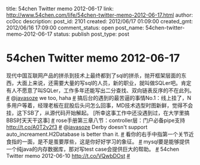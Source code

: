 title: 54chen Twitter memo 2012-06-17 
link: http://www.54chen.com/life/54chen-twitter-memo-2012-06-17.html
author: cc0cc
description: 
post_id: 2101
created: 2012/06/17 01:09:00
created_gmt: 2012/06/16 17:09:00
comment_status: open
post_name: 54chen-twitter-memo-2012-06-17
status: publish
post_type: post

# 54chen Twitter memo 2012-06-17 

现代中国互联网产品的拼杀到技术上最终都到了sql的拼杀，抛开框架层面的东西，大面上来说，还需要大量的写sql的人员，新的职业，就叫做SQLer吧。肯定有人不愿意了叫SQLer，工作多年还能写出二分查找、双向链表反序的不在此列。 [#](http://twitter.com/54chen/statuses/213888569226444802) @[javasoze](http://twitter.com/javasoze) we too, haha [#](http://twitter.com/54chen/statuses/213860061020303361) 搞后台的遇到的最苦逼的事情No.1：线上挂了，N多用户等着，经理老板在屁股后头问怎么回事，MD技术选型时图新鲜，觉得不会挂，这下SB了，从源代码开始解起。 [所幸这事工作中还没遇到过，在大学里搞BBS时天天干这事] [#](http://twitter.com/54chen/statuses/213555037253804032) rose手册第三章八节：controller层：门户必备pipe支持 <http://t.co/A0T2v2f3> [#](http://twitter.com/54chen/statuses/213543614226247681) @[javasoze](http://twitter.com/javasoze) Derby doesn't support auto_increament.H2Database is better than it. [#](http://twitter.com/54chen/statuses/213169813982429185) 看你的右手中指第一个关节近食指的一面，是不是茧要厚些，这是你好好学习的象征。 [#](http://twitter.com/54chen/statuses/213166295917658112) mysql要是能够提供一个纯java的内存数据库，那对写test case会提供巨大的帮助。 [#](http://twitter.com/54chen/statuses/213130547990499329) 54chen Twitter memo 2012-06-10 <http://t.co/VQwbDOst> [#](http://twitter.com/54chen/statuses/211638344310992896)